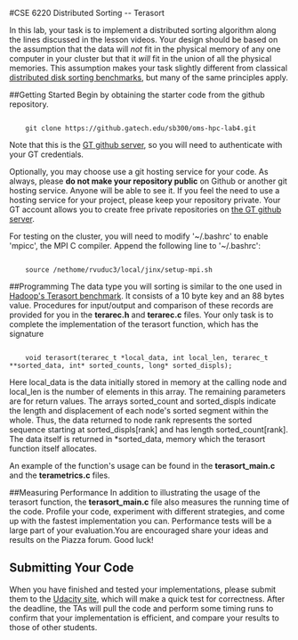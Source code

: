 #CSE 6220 Distributed Sorting -- Terasort

In this lab, your task is to implement a distributed sorting algorithm along the lines discussed in the lesson videos.  Your design should be based on the assumption that the data will *not* fit in the physical memory of any one computer in your cluster but that it *will* fit in the union of all the physical memories.  This assumption makes your task slightly different from classical 
[distributed disk sorting benchmarks](http://sortbenchmark.org/), but many of the same principles apply.

##Getting Started
Begin by obtaining the starter code from the github repository.

<pre><code>
	git clone https://github.gatech.edu/sb300/oms-hpc-lab4.git
</code></pre>

Note that this is the [GT github server](https:github.gatech.edu), so you will need to authenticate with your GT credentials.

Optionally, you may choose use a git hosting service for your code.  As always, please **do not make your repository public** on Github or another git hosting service.  Anyone will be able to see it.  If you feel the need to use a hosting service for your project, please keep your repository private.  Your GT account allows you to create free private repositories on [the GT github server](https:github.gatech.edu).

For testing on the cluster, you will need to modify '~/.bashrc' to enable 'mpicc', the MPI C compiler. Append the following line to '~/.bashrc':

<pre><code>
	source /nethome/rvuduc3/local/jinx/setup-mpi.sh
</code></pre>

##Programming
The data type you will sorting is similar to the one used in [Hadoop's Terasort benchmark](https://hadoop.apache.org/docs/current/api/org/apache/hadoop/examples/terasort/package-summary.html#package_description).  It consists of a 10 byte key and an 88 bytes value.  Procedures for input/output and comparison of these records are provided for you in the **terarec.h** and **terarec.c** files.  Your only task is to complete the implementation of the terasort function, which has the signature

<pre><code>
	void terasort(terarec_t *local_data, int local_len, terarec_t **sorted_data, int* sorted_counts, long* sorted_displs);
</code></pre>

Here local_data is the data initially stored in memory at the calling node and local_len is the number of elements in this array.  The remaining parameters are for return values.  The arrays sorted_count and sorted_displs indicate the length and displacement of each node's sorted segment within the whole.  Thus, the data returned to node rank represents the sorted sequence starting at sorted_displs[rank] and has length sorted_count[rank].  The data itself is returned in \*sorted_data, memory which the terasort function itself allocates.

An example of the function's usage can be found in the **terasort_main.c** and the **terametrics.c** files.

##Measuring Performance
In addition to illustrating the usage of the terasort function, the **terasort_main.c** file also measures the running time of the code.  Profile your code, experiment with different strategies, and come up with the fastest implementation you can.  Performance tests will be a large part of your evaluation.You are encouraged share your ideas and results on the Piazza forum.  Good luck!

## Submitting Your Code
When you have finished and tested your implementations, please submit them to the [Udacity site](https://www.udacity.com/course/viewer#!/c-ud281/l-5154708552/m-5140272747), which will make a quick test for correctness.  After the deadline, the TAs will pull the code and perform some timing runs to confirm that your implementation is efficient, and compare your results to those of other students.


